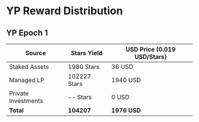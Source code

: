 # YP Reward Distribution

## YP Epoch 1&#x20;

| Source              | Stars Yield  | USD Price (0.019 USD/Stars) |
| ------------------- | ------------ | --------------------------- |
| Staked Assets       | 1980 Stars   | 36 USD                      |
| Managed LP          | 102227 Stars | 1940 USD                    |
| Private Investments | -- Stars     | 0 USD                       |
| **Total**           | **104207**   | **1976 USD**                |
